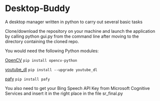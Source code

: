 # Desktop-Buddy
A desktop manager written in python to carry out several basic tasks

Clone/download the repository on your machine and launch the application by calling
python gui.py
from the command line after moving to the directory containing the cloned repo.

You would need the following Python modules:

[OpenCV](https://pypi.python.org/pypi/opencv-python)
`pip install opencv-python`

[youtube_dl](https://pypi.python.org/pypi/youtube_dl)
`pip install --upgrade youtube_dl`

[pafy](https://pypi.python.org/pypi/pafy)
`pip install pafy`

You also need to get your Bing Speech API Key from Microsoft Cognitive Services and insert it in the right place in the file sr_final.py